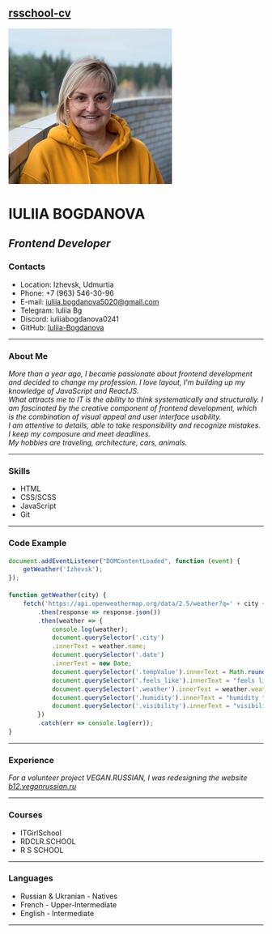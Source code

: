 ## [rsschool-cv](https://github.com/rolling-scopes-school/tasks/blob/master/tasks/cv/cv.md#%D1%81%D0%BE%D0%B4%D0%B5%D1%80%D0%B6%D0%B0%D0%BD%D0%B8%D0%B5-cv) 
![Alt Photo](./assets/img/1.jpeg)   
# **IULIIA BOGDANOVA**  
## *Frontend Developer* 

### **Contacts**  
- Location: Izhevsk, Udmurtia  
- Phone: +7 (963) 546-30-96  
- E-mail: iuliia.bogdanova5020@gmail.com  
- Telegram: Iuliia Bg  
- Discord: iuliiabogdanova0241
- GitHub: [Iuliia-Bogdanova](https://github.com/Iuliia-Bogdanova)  

---  

### **About Me**  
*More than a year ago, I became passionate about frontend development and decided to change my profession. I love layout, I'm building up my knowledge of JavaScript and ReactJS.*  
*What attracts me to IT is the ability to think systematically and structurally. I am fascinated by the creative component of frontend development, which is the combination of visual appeal and user interface usability.*  
*I am attentive to details, able to take responsibility and recognize mistakes. I keep my composure and meet deadlines.  
My hobbies are traveling, architecture, cars, animals.*  

---  
 
### **Skills**  
- HTML  
- CSS/SCSS  
- JavaScript  
- Git  

---  

### **Code Example**  
```JavaScript  
document.addEventListener("DOMContentLoaded", function (event) {
    getWeather('Izhevsk');
});

function getWeather(city) {
    fetch('https://api.openweathermap.org/data/2.5/weather?q=' + city + '&appid=d6e481919bcce169184f16536bb64bd8&units=metric')
        .then(response => response.json())
        .then(weather => {
            console.log(weather);
            document.querySelector('.city')
            .innerText = weather.name;
            document.querySelector('.date')
            .innerText = new Date;
            document.querySelector('.tempValue').innerText = Math.round(weather.main.temp) + " ° ";
            document.querySelector('.feels_like').innerText = "feels like " + Math.round(weather.main.feels_like)  + " ° ";
            document.querySelector('.weather').innerText = weather.weather[0].description;
            document.querySelector('.humidity').innerText = "humidity " + weather.main.humidity + " % ";
            document.querySelector('.visibility').innerText = "visibility " + weather.visibility + " m ";
        })
        .catch(err => console.log(err));
}  
```  

---  

### **Experience**  
*For a volunteer project VEGAN.RUSSIAN, I was redesigning the website [b12.veganrussian.ru](https://b12.veganrussian.ru/)*  

---  
  
### **Courses**  
- ITGirlSchool  
- RDCLR.SCHOOL  
- R S SCHOOL  

---  
 
### **Languages**  
- Russian & Ukranian - Natives  
- French - Upper-Intermediate  
- English - Intermediate  

---  
